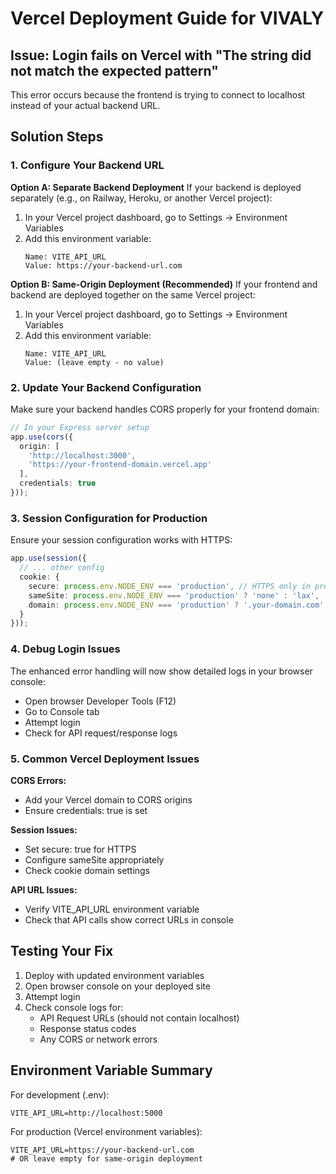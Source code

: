 # Vercel Deployment Guide for VIVALY

## Issue: Login fails on Vercel with "The string did not match the expected pattern"

This error occurs because the frontend is trying to connect to localhost instead of your actual backend URL.

## Solution Steps

### 1. Configure Your Backend URL

**Option A: Separate Backend Deployment**
If your backend is deployed separately (e.g., on Railway, Heroku, or another Vercel project):

1. In your Vercel project dashboard, go to Settings → Environment Variables
2. Add this environment variable:
   ```
   Name: VITE_API_URL
   Value: https://your-backend-url.com
   ```

**Option B: Same-Origin Deployment (Recommended)**
If your frontend and backend are deployed together on the same Vercel project:

1. In your Vercel project dashboard, go to Settings → Environment Variables
2. Add this environment variable:
   ```
   Name: VITE_API_URL
   Value: (leave empty - no value)
   ```

### 2. Update Your Backend Configuration

Make sure your backend handles CORS properly for your frontend domain:

```typescript
// In your Express server setup
app.use(cors({
  origin: [
    'http://localhost:3000',
    'https://your-frontend-domain.vercel.app'
  ],
  credentials: true
}));
```

### 3. Session Configuration for Production

Ensure your session configuration works with HTTPS:

```typescript
app.use(session({
  // ... other config
  cookie: {
    secure: process.env.NODE_ENV === 'production', // HTTPS only in production
    sameSite: process.env.NODE_ENV === 'production' ? 'none' : 'lax',
    domain: process.env.NODE_ENV === 'production' ? '.your-domain.com' : undefined
  }
}));
```

### 4. Debug Login Issues

The enhanced error handling will now show detailed logs in your browser console:
- Open browser Developer Tools (F12)
- Go to Console tab
- Attempt login
- Check for API request/response logs

### 5. Common Vercel Deployment Issues

**CORS Errors:**
- Add your Vercel domain to CORS origins
- Ensure credentials: true is set

**Session Issues:**
- Set secure: true for HTTPS
- Configure sameSite appropriately
- Check cookie domain settings

**API URL Issues:**
- Verify VITE_API_URL environment variable
- Check that API calls show correct URLs in console

## Testing Your Fix

1. Deploy with updated environment variables
2. Open browser console on your deployed site
3. Attempt login
4. Check console logs for:
   - API Request URLs (should not contain localhost)
   - Response status codes
   - Any CORS or network errors

## Environment Variable Summary

For development (.env):
```
VITE_API_URL=http://localhost:5000
```

For production (Vercel environment variables):
```
VITE_API_URL=https://your-backend-url.com
# OR leave empty for same-origin deployment
```